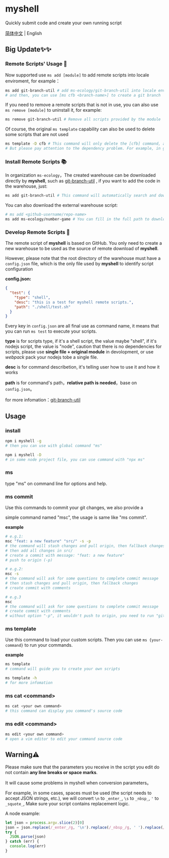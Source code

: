 # myshell

Quickly submit code and create your own running script

[简体中文](./README.zh.md) | English

## Big Update✨✨

### Remote Scripts' Usage 🚀

Now supported use `ms add [module]` to add remote scripts into locale enviroment, for example：

```sh
ms add git-branch-util # add ms-ecology/git-branch-util into locale enviroment
# and then, you can use [ms cfb <branch-name>] to create a git branch
```

If you need to remove a remote scripts that is not in use, you can also use `ms remove [module]` to uninstall it, for example:

```sh
ms remove git-branch-util # Remove all scripts provided by the module
```

Of course, the original `ms template` capability can also be used to delete some scripts that are not used

```sh
ms template -D cfb # This command will only delete the [cfb] command, and other commands provided by the module will still be retained
# But please pay attention to the dependency problem. For example, in git-branch-util, [cfb] is based on [feature]. When [feature] is deleted, the corresponding execution of [cfb] will also fail
```

### Install Remote Scripts 📚

In organization `ms-ecology`，The created warehouse can be downloaded directly by **myshell**, such as [git-branch-util](https://github.com/ms-ecology/git-branch-util) , if you want to add the code in the warehouse, just:

```sh
ms add git-branch-util # This command will automatically search and download in [ms-ecology]
```

You can also download the external warehouse script:

```sh
# ms add <github-username/repo-name>
ms add ms-ecology/number-game # You can fill in the full path to download. At present, it only supports GitHub. Gitlab and so on, which will be considered later
```

### Develop Remote Scripts 🔧

The remote script of **myshell** is based on GitHub. You only need to create a new warehouse to be used as the source of remote download of **myshell**.

However, please note that the root directory of the warehouse must have a `config.json` file, which is the only file used by **myshell** to identify script configuration

**config.json:**

```json
{
  "test": {
    "type": "shell",
    "desc": "this is a test for myshell remote scripts.",
    "path": "./shell/test.sh"
  }
}
```

Every key in `config.json` are all final use as command name, it means that you can run `ms test` to execute your scripts.

**type** is for scripts type, if it's a shell script, the value maybe "shell", if it's nodejs script, the value is "node", caution that there is no dependencies for scripts, please use **single file + original module** in devolopment, or use *webpack* pack your nodejs tobe a single file.

**desc** is for command describetion, it's telling user how to use it and how it works

**path** is for command's path，**relative path is needed**，base on `config.json`。

for more infomation：[git-branch-util](https://github.com/ms-ecology/git-branch-util)

## Usage

### install

```sh
npm i myshell -g
# then you can use with global command "ms"
```

```sh
npm i myshell -D 
# in some node project file, you can use command with "npx ms"
```

### ms

type "ms" on command line for options and help.

### ms commit

Use this commands to commit your git changes, we also provide a

simple command named "msc", the usage is same like "ms commit".

**example**

```sh
# e.g.1:
msc "feat: a new feature" "src/" -s -p
# the command will stash changes and pull origin, then fallback changes (-s)
# then add all changes in src/
# create a commit with message: "feat: a new feature"
# push to origin (-p)

# e.g.2:
msc -s
# the command will ask for some questions to complete commit message
# then stash changes and pull origin, then fallback changes
# create commit with comments

# e.g.3
msc
# the command will ask for some questions to complete commit message
# create commit with comments
# without option "-p", it wouldn't push to origin, you need to run "git push" by yourself
```

### ms template

Use this command to load your custom scripts. Then you can use `ms {your-command}` to run your commands.

**example**

```sh
ms template
# command will guide you to create your own scripts

ms template -h
# for more infomation
```

### ms cat \<command\>

```sh
ms cat <your own command>
# this command can display you command's source code
```

### ms edit \<command\>

```sh
ms edit <your own command>
# open a vim editor to edit your command source code
```

## Warning⚠️

Please make sure that the parameters you receive in the script you edit do not contain **any line breaks or space marks**.

It will cause some problems in myshell when conversion parameters。

For example, in some cases, spaces must be used (the script needs to accept JSON strings, etc.), we will convert `\n` to `_enter_`, `\s` to `_nbsp_`, `'` to `_squote_`, Make sure your script contains replacement logic.

A node example:

```js
let json = process.argv.slice(2)[0]
json = json.replace(/_enter_/g, '\n').replace(/_nbsp_/g, ' ').replace(/_squote_/g, "'")
try {
  JSON.parse(json)
} catch (err) {
  console.log(err)
}
```

